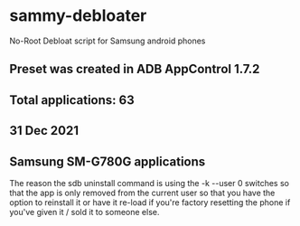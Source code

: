 # sammy-debloater
No-Root Debloat script for Samsung android phones 


## Preset was created in ADB AppControl 1.7.2
## Total applications: 63
## 31 Dec 2021
## Samsung SM-G780G applications

The reason the sdb uninstall command is using the -k --user 0 switches so that the app is only removed from the current user so that you have the option to reinstall it or have it re-load if you're factory resetting the phone if you've given it / sold it to someone else.
